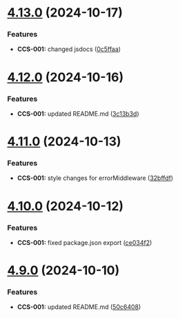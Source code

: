 # [4.13.0](https://github.com/CyberT33N/ErrorManager/compare/v4.12.0...v4.13.0) (2024-10-17)


### Features

* **CCS-001:** changed jsdocs ([0c5ffaa](https://github.com/CyberT33N/ErrorManager/commit/0c5ffaa53c9ac0be75576311bdef43007353a192))



# [4.12.0](https://github.com/CyberT33N/ErrorManager/compare/v4.11.0...v4.12.0) (2024-10-16)


### Features

* **CCS-001:** updated README.md ([3c13b3d](https://github.com/CyberT33N/ErrorManager/commit/3c13b3de55cdbcc09893b2377f2c7174d50e2942))



# [4.11.0](https://github.com/CyberT33N/ErrorManager/compare/v4.10.0...v4.11.0) (2024-10-13)


### Features

* **CCS-001:** style changes for errorMiddleware ([32bffdf](https://github.com/CyberT33N/ErrorManager/commit/32bffdf9738e4ea6d6ce0aec747ed55ac560c88e))



# [4.10.0](https://github.com/CyberT33N/ErrorManager/compare/v4.9.0...v4.10.0) (2024-10-12)


### Features

* **CCS-001:** fixed package.json export ([ce034f2](https://github.com/CyberT33N/ErrorManager/commit/ce034f291f187d1172663654516f82c2b7459c9a))



# [4.9.0](https://github.com/CyberT33N/ErrorManager/compare/v4.8.0...v4.9.0) (2024-10-10)


### Features

* **CCS-001:** updated README.md ([50c6408](https://github.com/CyberT33N/ErrorManager/commit/50c64088af376a903b0369e2af800914c5ba3d6d))



